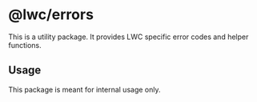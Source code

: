 # @lwc/errors

This is a utility package. It provides LWC specific error codes and helper functions.

## Usage

This package is meant for internal usage only.
